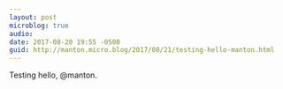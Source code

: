 ```yaml
---
layout: post
microblog: true
audio: 
date: 2017-08-20 19:55 -0500
guid: http://manton.micro.blog/2017/08/21/testing-hello-manton.html
---
```

Testing hello, @manton.
